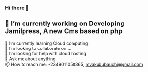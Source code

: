 ### Hi there 👋

<!--
**jamilsoft-bot/jamilsoft-bot** is a ✨ _special_ ✨ repository because its `README.md` (this file) appears on your GitHub profile.

Here are some ideas to get you started:

- 🔭 I’m currently working on Developing Jamilpress, A new Cms based on php
- 🌱 I’m currently learning Cloud computing
- 👯 I’m looking to collaborate on ...
- 🤔 I’m looking for help with cloud hosting
- 💬 Ask me about anything
- 📫 How to reach me: +2349011050365, myakububauchi@gmail.com
- 😄 Pronouns: ...
- ⚡ Fun fact: ...
-->

## 🔭 I’m currently working on Developing Jamilpress, A new Cms based on php
 🌱 I’m currently learning Cloud computing<br />
 👯 I’m looking to collaborate on ...<br />
 🤔 I’m looking for help with cloud hosting<br />
 💬 Ask me about anything<br />
 📫 How to reach me: +2349011050365, myakububauchi@gmail.com<br />
